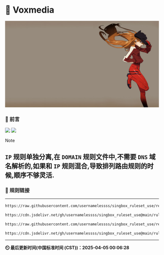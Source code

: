 
# 🧸 Voxmedia
![](https://raw.githubusercontent.com/usernamelessss/picture-bed/main/images/202504042256831.jpg)
### 📣 前言
![](https://shields.io/badge/-移除重复规则-ff69b4) ![](https://shields.io/badge/-IP&nbsp;规则单独存放不与&nbsp;DOMAIN&nbsp;等混合-green)
> [!NOTE]
**`IP` 规则单独分离,在 `DOMAIN` 规则文件中,不需要 `DNS` 域名解析的,如果和 `IP` 规则混合,导致排列路由规则的时候,顺序不够灵活.**
---

###  🔗 规则链接
---

```url
https://raw.githubusercontent.com/usernamelessss/singbox_ruleset_use/refs/heads/main/rule/Voxmedia/Voxmedia_No_IP.json
```

```url
https://cdn.jsdelivr.net/gh/usernamelessss/singbox_ruleset_use@main/rule/Voxmedia/Voxmedia_No_IP.json
```

```url
https://raw.githubusercontent.com/usernamelessss/singbox_ruleset_use/refs/heads/main/rule/Voxmedia/Voxmedia_No_IP.srs
```

```url
https://cdn.jsdelivr.net/gh/usernamelessss/singbox_ruleset_use@main/rule/Voxmedia/Voxmedia_No_IP.srs
```

---
**⏲️ 最后更新时间(中国标准时间 (CST))：2025-04-05 00:06:28**